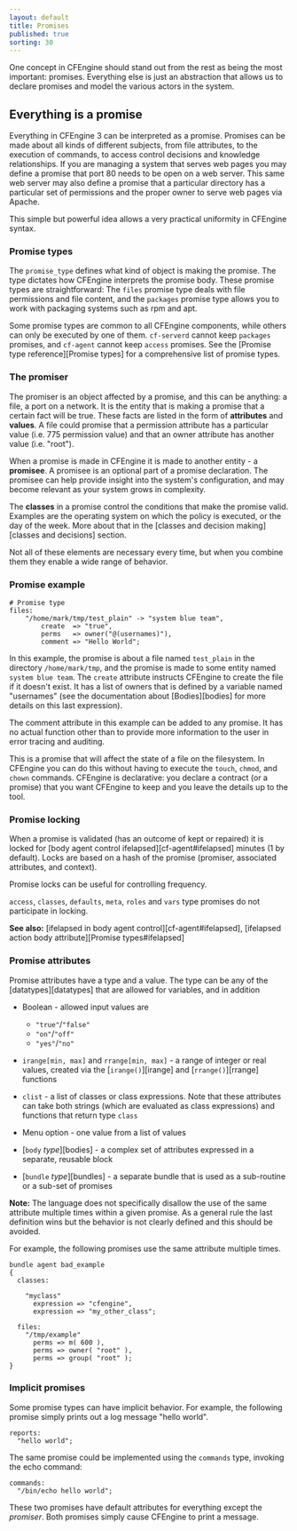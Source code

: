 ```yaml
---
layout: default
title: Promises
published: true
sorting: 30
---
```


One concept in CFEngine should stand out from the rest as being the most
important: promises. Everything else is just an abstraction that allows us to
declare promises and model the various actors in the system.

## Everything is a promise

Everything in CFEngine 3 can be interpreted as a promise. Promises can be made
about all kinds of different subjects, from file attributes, to the execution
of commands, to access control decisions and knowledge relationships. If you
are managing a system that serves web pages you may define a promise that port
80 needs to be open on a web server. This same web server may also define a
promise that a particular directory has a particular set of permissions and
the proper owner to serve web pages via Apache.

This simple but powerful idea allows a very practical uniformity in CFEngine
syntax.

### Promise types

The `promise_type` defines what kind of object is making the promise. The type
dictates how CFEngine interprets the promise body. These promise types are
straightforward: The `files` promise type deals with file permissions and file
content, and the `packages` promise type allows you to work with packaging
systems such as rpm and apt.

Some promise types are common to all CFEngine components, while others can
only be executed by one of them. `cf-serverd` cannot keep `packages` promises,
and `cf-agent` cannot keep `access` promises. See the
[Promise type reference][Promise types] for a comprehensive
list of promise types.

### The promiser

The promiser is an object affected by a promise, and this can be anything: a
file, a port on a network. It is the entity that is making a promise that a
certain fact will be true. These facts are listed in the form of
**attributes** and **values**. A file could promise that a permission
attribute has a particular value (i.e. 775 permission value) and that an owner
attribute has another value (i.e. "root").

When a promise is made in CFEngine it is made to another entity - a
**promisee**. A promisee is an optional part of a promise declaration. The
promisee can help provide insight into the system's configuration, and may
become relevant as your system grows in complexity.

The **classes** in a promise control the conditions that make the promise
valid. Examples are the operating system on which the policy is executed, or
the day of the week. More about that in the [classes and decision
making][classes and decisions] section.

Not all of these elements are necessary every time, but when you combine them
they enable a wide range of behavior.

### Promise example

```cf3
# Promise type
files:
    "/home/mark/tmp/test_plain" -> "system blue team",
        create  => "true",
        perms   => owner("@(usernames)"),
        comment => "Hello World";
```

In this example, the promise is about a file named `test_plain` in the
directory `/home/mark/tmp`, and the promise is made to some entity named
`system blue team`. The `create` attribute instructs CFEngine to create the
file if it doesn't exist. It has a list of owners that is defined by a
variable named "usernames" (see the documentation about
[Bodies][bodies] for more details on this last
expression).

The comment attribute in this example can be added to any promise. It has no
actual function other than to provide more information to the user in error
tracing and auditing.

This is a promise that will affect the state of a file on the filesystem. In
CFEngine you can do this without having to execute the `touch`, `chmod`, and
`chown` commands. CFEngine is declarative: you declare a contract (or a
promise) that you want CFEngine to keep and you leave the details up to the
tool.

### Promise locking

When a promise is validated (has an outcome of kept or repaired) it is locked
for [body agent control ifelapsed][cf-agent#ifelapsed] minutes (1 by default). Locks are based on a
hash of the promise (promiser, associated attributes, and context).

Promise locks can be useful for controlling frequency.

`access`, `classes`, `defaults`, `meta`, `roles` and `vars` type promises do not
participate in locking.

**See also:** [ifelapsed in body agent control][cf-agent#ifelapsed], [ifelapsed action body attribute][Promise types#ifelapsed]

### Promise attributes

Promise attributes have a type and a value. The type can be any of the
[datatypes][datatypes] that are allowed for variables, and in addition

* Boolean - allowed input values are
    * `"true"`/`"false"`
    * `"on"`/`"off"`
    * `"yes"`/`"no"`

* `irange[min, max]` and `rrange[min, max]` - a range of integer or real
  values, created via the [`irange()`][irange] and [`rrange()`][rrange]
  functions

* `clist` - a list of classes or class expressions. Note that these
   attributes can take both strings (which are evaluated as class expressions)
   and functions that return type `class`

* Menu option - one value from a list of values

* [`body` *type*][bodies] - a complex set of
  attributes expressed in a separate, reusable block

* [`bundle` *type*][bundles] - a separate bundle
  that is used as a sub-routine or a sub-set of promises

**Note:** The language does not specifically disallow the use of the same
attribute multiple times within a given promise. As a general rule the last
definition wins but the behavior is not clearly defined and this should be
avoided.

For example, the following promises use the same attribute multiple times.

```cf3
bundle agent bad_example
{
  classes:

    "myclass"
      expression => "cfengine",
      expression => "my_other_class";

  files:
    "/tmp/example"
      perms => m( 600 ),
      perms => owner( "root" ),
      perms => group( "root" );
}
```

### Implicit promises

Some promise types can have implicit behavior. For example, the following
promise simply prints out a log message "hello world".

```cf3
reports:
  "hello world";
```

The same promise could be implemented using the `commands` type, invoking the
echo command:

```cf3
commands:
  "/bin/echo hello world";
```

These two promises have default attributes for everything except the
_promiser_. Both promises simply cause CFEngine to print a message.
